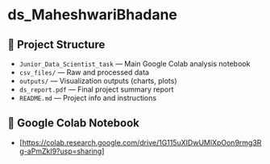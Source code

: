 # ds_MaheshwariBhadane

## 📂 Project Structure
- `Junior_Data_Scientist_task` — Main Google Colab analysis notebook
- `csv_files/` — Raw and processed data
- `outputs/` — Visualization outputs (charts, plots)
- `ds_report.pdf` — Final project summary report
- `README.md` — Project info and instructions

## 🔗 Google Colab Notebook
- [https://colab.research.google.com/drive/1G115uXIDwUMlXpOon9rmg3Rg-aPmZkI9?usp=sharing]
